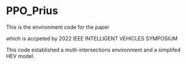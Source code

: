 # PPO_Prius

This is the environment code for the paper

<Learning-based Eco-driving Strategy Design for Connected Power-split Hybrid Electric Vehicles at signalized corridors>
  
which is accpeted by 2022 IEEE INTELLIGENT VEHICLES SYMPOSIUM

This code established a multi-intersections environment and a simplifed HEV model.
